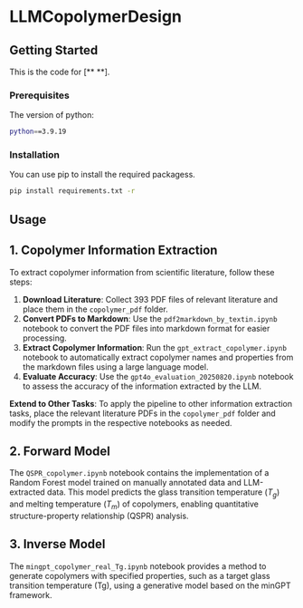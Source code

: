 # LLMCopolymerDesign
<!-- GETTING STARTED -->
## Getting Started

This is the code for [** **].

### Prerequisites

The version of python:

  ```sh
  python==3.9.19
  ```

### Installation

You can use pip to install the required packagess.

  ```sh
  pip install requirements.txt -r
  ```
<!-- USAGE EXAMPLES -->
## Usage

## 1. Copolymer Information Extraction

To extract copolymer information from scientific literature, follow these steps:

1. **Download Literature**: Collect 393 PDF files of relevant literature and place them in the `copolymer_pdf` folder.
2. **Convert PDFs to Markdown**: Use the `pdf2markdown_by_textin.ipynb` notebook to convert the PDF files into markdown format for easier processing.
3. **Extract Copolymer Information**: Run the `gpt_extract_copolymer.ipynb` notebook to automatically extract copolymer names and properties from the markdown files using a large language model.
4. **Evaluate Accuracy**: Use the `gpt4o_evaluation_20250820.ipynb` notebook to assess the accuracy of the information extracted by the LLM.

**Extend to Other Tasks**: To apply the pipeline to other information extraction tasks, place the relevant literature PDFs in the `copolymer_pdf` folder and modify the prompts in the respective notebooks as needed.

## 2. Forward Model

The `QSPR_copolymer.ipynb` notebook contains the implementation of a Random Forest model trained on manually annotated data and LLM-extracted data. This model predicts the glass transition temperature ($T_g$) and melting temperature ($T_m$) of copolymers, enabling quantitative structure-property relationship (QSPR) analysis.

## 3. Inverse Model

The `mingpt_copolymer_real_Tg.ipynb`  notebook provides a method to generate copolymers with specified properties, such as a target glass transition temperature (Tg), using a generative model based on the minGPT framework.

